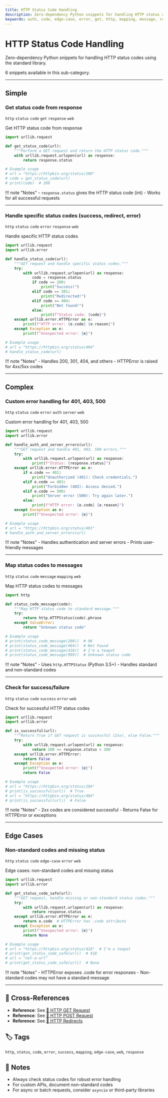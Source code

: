 ```yaml
---
title: HTTP Status Code Handling
description: Zero-dependency Python snippets for handling HTTP status codes using the standard library.
keywords: auth, code, edge-case, error, get, http, mapping, message, response, server, status, success, web
---
```


# HTTP Status Code Handling

Zero-dependency Python snippets for handling HTTP status codes using the standard library.

6 snippets available in this sub-category.

---

## Simple

###  Get status code from response

`http` `status` `code` `get` `response` `web`

Get HTTP status code from response

```python
import urllib.request

def get_status_code(url):
    """Perform a GET request and return the HTTP status code."""
    with urllib.request.urlopen(url) as response:
        return response.status

# Example usage
# url = "https://httpbin.org/status/200"
# code = get_status_code(url)
# print(code)  # 200
```

!!! note "Notes"
    - `response.status` gives the HTTP status code (int)
    - Works for all successful requests

<hr class="snippet-divider">

### Handle specific status codes (success, redirect, error)

`http` `status` `code` `error` `response` `web`

Handle specific HTTP status codes

```python
import urllib.request
import urllib.error

def handle_status_code(url):
    """GET request and handle specific status codes."""
    try:
        with urllib.request.urlopen(url) as response:
            code = response.status
            if code == 200:
                print("Success!")
            elif code == 301:
                print("Redirected!")
            elif code == 404:
                print("Not found!")
            else:
                print(f"Status code: {code}")
    except urllib.error.HTTPError as e:
        print(f"HTTP error: {e.code} {e.reason}")
    except Exception as e:
        print(f"Unexpected error: {e}")

# Example usage
# url = "https://httpbin.org/status/404"
# handle_status_code(url)
```

!!! note "Notes"
    - Handles 200, 301, 404, and others
    - HTTPError is raised for 4xx/5xx codes

<hr class="snippet-divider">

## Complex

###  Custom error handling for 401, 403, 500

`http` `status` `code` `error` `auth` `server` `web`

Custom error handling for 401, 403, 500

```python
import urllib.request
import urllib.error

def handle_auth_and_server_errors(url):
    """GET request and handle 401, 403, 500 errors."""
    try:
        with urllib.request.urlopen(url) as response:
            print(f"Status: {response.status}")
    except urllib.error.HTTPError as e:
        if e.code == 401:
            print("Unauthorized (401): Check credentials.")
        elif e.code == 403:
            print("Forbidden (403): Access denied.")
        elif e.code == 500:
            print("Server error (500): Try again later.")
        else:
            print(f"HTTP error: {e.code} {e.reason}")
    except Exception as e:
        print(f"Unexpected error: {e}")

# Example usage
# url = "https://httpbin.org/status/401"
# handle_auth_and_server_errors(url)
```

!!! note "Notes"
    - Handles authentication and server errors
    - Prints user-friendly messages

<hr class="snippet-divider">

### Map status codes to messages

`http` `status` `code` `message` `mapping` `web`

Map HTTP status codes to messages

```python
import http

def status_code_message(code):
    """Map HTTP status code to standard message."""
    try:
        return http.HTTPStatus(code).phrase
    except ValueError:
        return "Unknown status code"

# Example usage
# print(status_code_message(200))  # OK
# print(status_code_message(404))  # Not Found
# print(status_code_message(418))  # I'm a teapot
# print(status_code_message(999))  # Unknown status code
```

!!! note "Notes"
    - Uses `http.HTTPStatus` (Python 3.5+)
    - Handles standard and non-standard codes

<hr class="snippet-divider">

### Check for success/failure

`http` `status` `code` `success` `error` `web`

Check for successful HTTP status codes

```python
import urllib.request
import urllib.error

def is_successful(url):
    """Return True if GET request is successful (2xx), else False."""
    try:
        with urllib.request.urlopen(url) as response:
            return 200 <= response.status < 300
    except urllib.error.HTTPError:
        return False
    except Exception as e:
        print(f"Unexpected error: {e}")
        return False

# Example usage
# url = "https://httpbin.org/status/204"
# print(is_successful(url))  # True
# url = "https://httpbin.org/status/404"
# print(is_successful(url))  # False
```

!!! note "Notes"
    - 2xx codes are considered successful
    - Returns False for HTTPError or exceptions

<hr class="snippet-divider">

## Edge Cases

###  Non-standard codes and missing status

`http` `status` `code` `edge-case` `error` `web`

Edge cases: non-standard codes and missing status

```python
import urllib.request
import urllib.error

def get_status_code_safe(url):
    """GET request, handle missing or non-standard status codes."""
    try:
        with urllib.request.urlopen(url) as response:
            return response.status
    except urllib.error.HTTPError as e:
        return e.code  # HTTPError has .code attribute
    except Exception as e:
        print(f"Unexpected error: {e}")
        return None

# Example usage
# url = "https://httpbin.org/status/418"  # I'm a teapot
# print(get_status_code_safe(url))  # 418
# url = "not-a-url"
# print(get_status_code_safe(url))  # None
```

!!! note "Notes"
    - HTTPError exposes .code for error responses
    - Non-standard codes may not have a standard message

<hr class="snippet-divider">

## 🔗 Cross-References

- **Reference**: See [📂 HTTP GET Request](./http_get.md)
- **Reference**: See [📂 HTTP POST Request](./http_post.md)
- **Reference**: See [📂 HTTP Redirects](./http_redirects.md)

## 🏷️ Tags

`http`, `status`, `code`, `error`, `success`, `mapping`, `edge-case`, `web`, `response`

## 📝 Notes

- Always check status codes for robust error handling
- For custom APIs, document non-standard codes
- For async or batch requests, consider `asyncio` or third-party libraries
